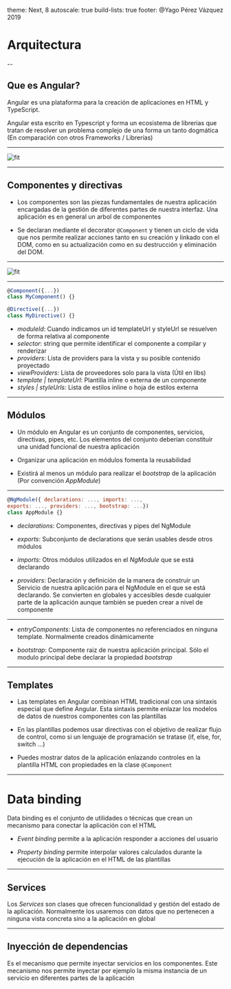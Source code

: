 theme: Next, 8
autoscale: true
build-lists: true
footer: @Yago Pérez Vázquez 2019

# Arquitectura

--

## Que es Angular?

Angular es una plataforma para la creación de aplicaciones en HTML y TypeScript.

Angular esta escrito en Typescript y forma un ecosistema de librerias que tratan de resolver un problema complejo de una forma un tanto dogmática (En comparación con otros Frameworks / Librerías)

---

![fit](https://angular.io/generated/images/guide/architecture/overview2.png)

---

## Componentes y directivas

- Los componentes son las piezas fundamentales de nuestra aplicación encargadas de la gestión de diferentes partes de nuestra interfaz. Una aplicación es en general un arbol de componentes

- Se declaran mediante el decorator `@Component` y tienen un ciclo de vida que nos permite realizar acciones tanto en su creación y linkado con el DOM, como en su actualización como en su destrucción y eliminación del DOM.

---

![fit](https://angular.io/generated/images/guide/architecture/component-tree.png)

---

```javascript
@Component({...})
class MyComponent() {}

@Directive({...})
class MyDirective() {}
```

- _moduleId_: Cuando indicamos un id templateUrl y styleUrl se resuelven de forma relativa al componente
- _selector_: string que permite identificar el componente a compilar y renderizar
- _providers_: Lista de providers para la vista y su posible contenido proyectado
- _viewProviders_: Lista de proveedores solo para la vista (Útil en libs)
- _template | templateUrl_: Plantilla inline o externa de un componente
- _styles | styleUrls_: Lista de estilos inline o hoja de estilos externa

---

## Módulos

- Un módulo en Angular es un conjunto de componentes, servicios, directivas, pipes, etc. Los elementos del conjunto deberían constituir una unidad funcional de nuestra aplicación

- Organizar una aplicación en módulos fomenta la reusabilidad

- Existirá al menos un módulo para realizar el _bootstrap_ de la aplicación (Por convención _AppModule_)

---

```javascript
@NgModule({ declarations: ..., imports: ...,
exports: ..., providers: ..., bootstrap: ...})
class AppModule {}
```

- _declarations_: Componentes, directivas y pipes del NgModule

- _exports_: Subconjunto de declarations que serán usables desde otros módulos

- _imports_: Otros módulos utilizados en el _NgModule_ que se está declarando

- _providers_: Declaración y definición de la manera de construir un Servicio de nuestra aplicación para el  NgModule en el que se está declarando. Se convierten en globales y accesibles desde cualquier parte de la aplicación aunque también se pueden crear a nivel de componente

---

- _entryComponents_: Lista de componentes no referenciados en ninguna template. Normalmente creados dinámicamente

- _bootstrap_: Componente raiz de nuestra aplicación principal. Sólo el modulo principal debe declarar la propiedad _bootstrap_

---

## Templates

- Las templates en Angular combinan HTML tradicional con una sintaxis especial que define Angular. Esta sintaxis permite enlazar los modelos de datos de nuestros componentes con las plantillas

- En las plantillas podemos usar directivas con el objetivo de realizar flujo de control, como si un lenguaje de programación se tratase (if, else, for, switch ...)

- Puedes mostrar datos de la aplicación enlazando controles en la plantilla HTML con propiedades en la clase `@Component`

---

# Data binding

Data binding es el conjunto de utilidades o técnicas que crean un mecanismo para conectar la aplicación con el HTML

- _Event binding_ permite a la aplicación responder a acciones del usuario

- _Property binding_ permite interpolar valores calculados durante la ejecución de la aplicación en el HTML de las plantillas

---

## Services

Los _Services_ son clases que ofrecen funcionalidad y gestión del estado de la aplicación. Normalmente los usaremos con datos que no pertenecen a ninguna vista concreta sino a la aplicación en global

---

## Inyección de dependencias

Es el mecanismo que permite inyectar servicios en los componentes. Este mecanismo nos permite inyectar por ejemplo la misma instancia de un servicio en diferentes partes de la aplicación
